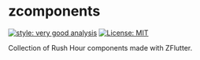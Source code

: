 # zcomponents

[![style: very good analysis][very_good_analysis_badge]][very_good_analysis_link]
[![License: MIT][license_badge]][license_link]

Collection of Rush Hour components made with ZFlutter.

[license_badge]: https://img.shields.io/badge/license-MIT-blue.svg
[license_link]: https://opensource.org/licenses/MIT
[very_good_analysis_badge]: https://img.shields.io/badge/style-very_good_analysis-B22C89.svg
[very_good_analysis_link]: https://pub.dev/packages/very_good_analysis
